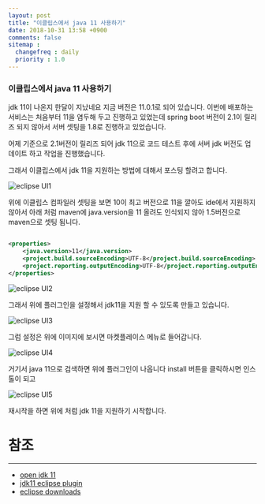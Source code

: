 ```yaml
---
layout: post
title: "이클립스에서 java 11 사용하기"
date: 2018-10-31 13:58 +0900
comments: false
sitemap :
  changefreq : daily
  priority : 1.0
---
```


### 이클립스에서 java 11 사용하기

jdk 11이 나온지 한달이 지났네요 지금 버전은 11.0.1로 되어 있습니다.
이번에 배포하는 서비스는 처음부터 11을 염두해 두고 진행하고 있었는데 
spring boot 버전이 2.1이 릴리즈 되지 않아서 서버 셋팅을 1.8로 진행하고 있었습니다.

어제 기준으로 2.1버전이 릴리즈 되어 jdk 11으로 코드 테스트 후에 서버 jdk 버전도 업데이트 하고 작업을 진행했습니다.

그래서 이클립스에서 jdk 11을 지원하는 방법에 대해서 포스팅 할려고 합니다.

![eclipse UI1](https://sejoung.github.io/images/2018_10_31_01.jpg)

위에 이클립스 컴파일러 셋팅을 보면 10이 최고 버전으로 11을 깔아도 ide에서 지원하지 않아서 
아래 처럼 maven에 java.version을 11 올려도 인식되지 않아 1.5버전으로 maven으로 셋팅 됨니다.

```xml

<properties>
    <java.version>11</java.version>
    <project.build.sourceEncoding>UTF-8</project.build.sourceEncoding>
    <project.reporting.outputEncoding>UTF-8</project.reporting.outputEncoding>
</properties>

```  

![eclipse UI2](https://sejoung.github.io/images/2018_10_31_02.jpg)

그래서 위에 플러그인을 설정해서 jdk11을 지원 할 수 있도록 만들고 있습니다.

![eclipse UI3](https://sejoung.github.io/images/2018_10_31_03.jpg)

그럼 설정은 위에 이미지에 보시면 마켓플레이스 메뉴로 들어갑니다.

![eclipse UI4](https://sejoung.github.io/images/2018_10_31_04.jpg)

거기서 java 11으로 검색하면 위에 플러그인이 나옵니다 install 버튼을 클릭하시면 인스톨이 되고 

![eclipse UI5](https://sejoung.github.io/images/2018_10_31_05.jpg)

재시작을 하면 위에 처럼 jdk 11을 지원하기 시작합니다.

# 참조 
-----
* [open jdk 11](http://jdk.java.net/11/)
* [jdk11 eclipse plugin](https://marketplace.eclipse.org/content/java-11-support-eclipse-2018-09-49)
* [eclipse downloads](https://www.eclipse.org/downloads/packages/)

